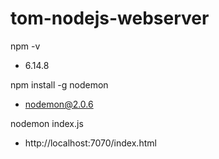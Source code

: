 # tom-nodejs-webserver

npm -v
  - 6.14.8

npm install -g nodemon
  - nodemon@2.0.6


nodemon index.js

  - http://localhost:7070/index.html
